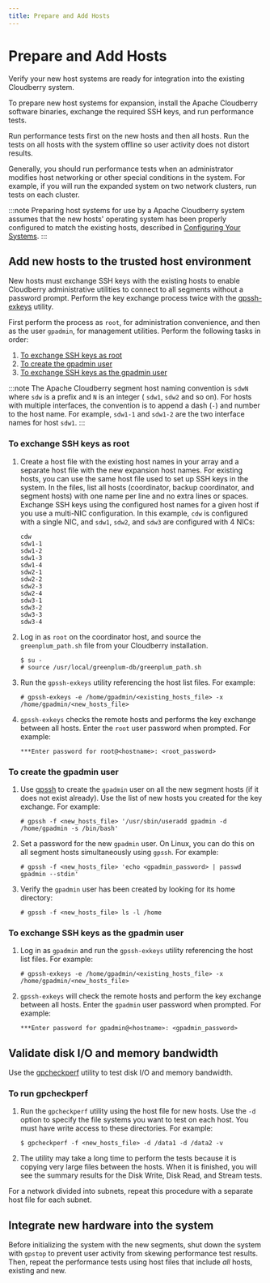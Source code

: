 ```yaml
---
title: Prepare and Add Hosts
---
```


# Prepare and Add Hosts

Verify your new host systems are ready for integration into the existing Cloudberry system.

To prepare new host systems for expansion, install the Apache Cloudberry software binaries, exchange the required SSH keys, and run performance tests.

Run performance tests first on the new hosts and then all hosts. Run the tests on all hosts with the system offline so user activity does not distort results.

Generally, you should run performance tests when an administrator modifies host networking or other special conditions in the system. For example, if you will run the expanded system on two network clusters, run tests on each cluster.

:::note
Preparing host systems for use by a Apache Cloudberry system assumes that the new hosts' operating system has been properly configured to match the existing hosts, described in [Configuring Your Systems](../../install_guide/prep_os.html).
:::

## Add new hosts to the trusted host environment

New hosts must exchange SSH keys with the existing hosts to enable Cloudberry administrative utilities to connect to all segments without a password prompt. Perform the key exchange process twice with the [gpssh-exkeys](../../utility_guide/ref/gpssh-exkeys.html) utility.

First perform the process as `root`, for administration convenience, and then as the user `gpadmin`, for management utilities. Perform the following tasks in order:

1. [To exchange SSH keys as root](#no160715)
2. [To create the gpadmin user](#no160595)
3. [To exchange SSH keys as the gpadmin user](#sshexch_gpadmin)

:::note
The Apache Cloudberry segment host naming convention is `sdwN` where `sdw` is a prefix and `N` is an integer ( `sdw1`, `sdw2` and so on). For hosts with multiple interfaces, the convention is to append a dash (`-`) and number to the host name. For example, `sdw1-1` and `sdw1-2` are the two interface names for host `sdw1`.
:::

### To exchange SSH keys as root

1. Create a host file with the existing host names in your array and a separate host file with the new expansion host names. For existing hosts, you can use the same host file used to set up SSH keys in the system. In the files, list all hosts (coordinator, backup coordinator, and segment hosts) with one name per line and no extra lines or spaces. Exchange SSH keys using the configured host names for a given host if you use a multi-NIC configuration. In this example, `cdw` is configured with a single NIC, and `sdw1`, `sdw2`, and `sdw3` are configured with 4 NICs:

    ```
    cdw
    sdw1-1
    sdw1-2
    sdw1-3
    sdw1-4
    sdw2-1
    sdw2-2
    sdw2-3
    sdw2-4
    sdw3-1
    sdw3-2
    sdw3-3
    sdw3-4
    ```

2. Log in as `root` on the coordinator host, and source the `greenplum_path.sh` file from your Cloudberry installation.

    ```shell
    $ su - 
    # source /usr/local/greenplum-db/greenplum_path.sh
    ```

3. Run the `gpssh-exkeys` utility referencing the host list files. For example:

    ```shell
    # gpssh-exkeys -e /home/gpadmin/<existing_hosts_file> -x 
    /home/gpadmin/<new_hosts_file>
    ```

4. `gpssh-exkeys` checks the remote hosts and performs the key exchange between all hosts. Enter the `root` user password when prompted. For example:

    ```shell
    ***Enter password for root@<hostname>: <root_password>
    ```


### To create the gpadmin user

1. Use [gpssh](../../utility_guide/ref/gpssh.html) to create the `gpadmin` user on all the new segment hosts (if it does not exist already). Use the list of new hosts you created for the key exchange. For example:

    ```shell
    # gpssh -f <new_hosts_file> '/usr/sbin/useradd gpadmin -d 
    /home/gpadmin -s /bin/bash'
    ```

2. Set a password for the new `gpadmin` user. On Linux, you can do this on all segment hosts simultaneously using `gpssh`. For example:

    ```shell
    # gpssh -f <new_hosts_file> 'echo <gpadmin_password> | passwd 
    gpadmin --stdin'
    ```

3. Verify the `gpadmin` user has been created by looking for its home directory:

    ```shell
    # gpssh -f <new_hosts_file> ls -l /home
    ```


### To exchange SSH keys as the gpadmin user

1. Log in as `gpadmin` and run the `gpssh-exkeys` utility referencing the host list files. For example:

    ```shell
    # gpssh-exkeys -e /home/gpadmin/<existing_hosts_file> -x 
    /home/gpadmin/<new_hosts_file>
    ```

2. `gpssh-exkeys` will check the remote hosts and perform the key exchange between all hosts. Enter the `gpadmin` user password when prompted. For example:

    ```shell
    ***Enter password for gpadmin@<hostname>: <gpadmin_password>
    ```


## Validate disk I/O and memory bandwidth

Use the [gpcheckperf](../../utility_guide/ref/gpcheckperf.html) utility to test disk I/O and memory bandwidth.

### To run gpcheckperf

1. Run the `gpcheckperf` utility using the host file for new hosts. Use the `-d` option to specify the file systems you want to test on each host. You must have write access to these directories. For example:

    ```shell
    $ gpcheckperf -f <new_hosts_file> -d /data1 -d /data2 -v 
    ```

2. The utility may take a long time to perform the tests because it is copying very large files between the hosts. When it is finished, you will see the summary results for the Disk Write, Disk Read, and Stream tests.

For a network divided into subnets, repeat this procedure with a separate host file for each subnet.

## Integrate new hardware into the system

Before initializing the system with the new segments, shut down the system with `gpstop` to prevent user activity from skewing performance test results. Then, repeat the performance tests using host files that include *all* hosts, existing and new.


